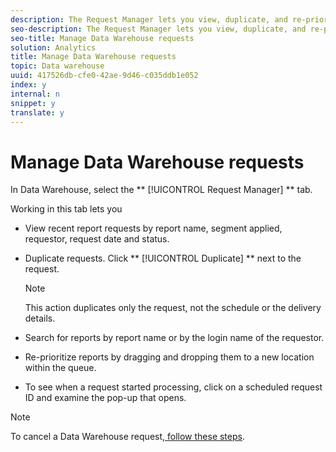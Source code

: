 ```yaml
---
description: The Request Manager lets you view, duplicate, and re-prioritize requests.
seo-description: The Request Manager lets you view, duplicate, and re-prioritize requests.
seo-title: Manage Data Warehouse requests
solution: Analytics
title: Manage Data Warehouse requests
topic: Data warehouse
uuid: 417526db-cfe0-42ae-9d46-c035ddb1e052
index: y
internal: n
snippet: y
translate: y
---
```


# Manage Data Warehouse requests

In Data Warehouse, select the ** [!UICONTROL  Request Manager] ** tab. 

Working in this tab lets you 
* View recent report requests by report name, segment applied, requestor, request date and status.
* Duplicate requests. Click ** [!UICONTROL  Duplicate] ** next to the request. 
  >[!NOTE]
  >
  >This action duplicates only the request, not the schedule or the delivery details.

* Search for reports by report name or by the login name of the requestor.
* Re-prioritize reports by dragging and dropping them to a new location within the queue.
* To see when a request started processing, click on a scheduled request ID and examine the pop-up that opens.


>[!NOTE]
>
>To cancel a Data Warehouse request,[ follow these steps](https://helpx.adobe.com/analytics/kb/cancel-data-warehouse-requests.html). 

